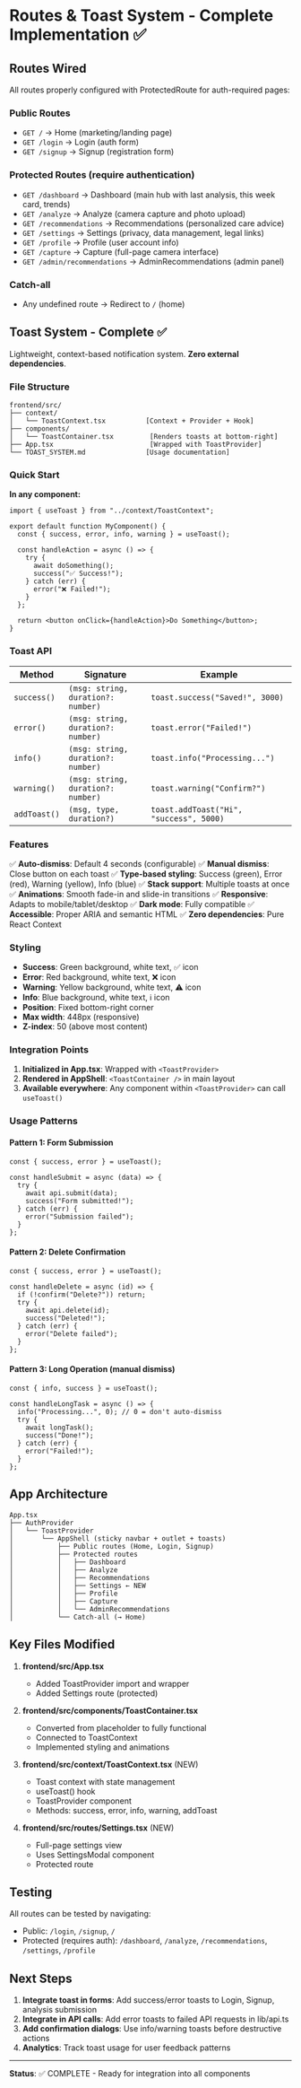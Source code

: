 # Routes & Toast System - Complete Implementation ✅

## Routes Wired

All routes properly configured with ProtectedRoute for auth-required pages:

### Public Routes

- `GET /` → Home (marketing/landing page)
- `GET /login` → Login (auth form)
- `GET /signup` → Signup (registration form)

### Protected Routes (require authentication)

- `GET /dashboard` → Dashboard (main hub with last analysis, this week card, trends)
- `GET /analyze` → Analyze (camera capture and photo upload)
- `GET /recommendations` → Recommendations (personalized care advice)
- `GET /settings` → Settings (privacy, data management, legal links)
- `GET /profile` → Profile (user account info)
- `GET /capture` → Capture (full-page camera interface)
- `GET /admin/recommendations` → AdminRecommendations (admin panel)

### Catch-all

- Any undefined route → Redirect to `/` (home)

## Toast System - Complete ✅

Lightweight, context-based notification system. **Zero external dependencies**.

### File Structure

```
frontend/src/
├── context/
│   └── ToastContext.tsx          [Context + Provider + Hook]
├── components/
│   └── ToastContainer.tsx         [Renders toasts at bottom-right]
├── App.tsx                        [Wrapped with ToastProvider]
└── TOAST_SYSTEM.md               [Usage documentation]
```

### Quick Start

**In any component:**

```tsx
import { useToast } from "../context/ToastContext";

export default function MyComponent() {
  const { success, error, info, warning } = useToast();

  const handleAction = async () => {
    try {
      await doSomething();
      success("✅ Success!");
    } catch (err) {
      error("❌ Failed!");
    }
  };

  return <button onClick={handleAction}>Do Something</button>;
}
```

### Toast API

| Method       | Signature                          | Example                                 |
| ------------ | ---------------------------------- | --------------------------------------- |
| `success()`  | `(msg: string, duration?: number)` | `toast.success("Saved!", 3000)`         |
| `error()`    | `(msg: string, duration?: number)` | `toast.error("Failed!")`                |
| `info()`     | `(msg: string, duration?: number)` | `toast.info("Processing...")`           |
| `warning()`  | `(msg: string, duration?: number)` | `toast.warning("Confirm?")`             |
| `addToast()` | `(msg, type, duration?)`           | `toast.addToast("Hi", "success", 5000)` |

### Features

✅ **Auto-dismiss**: Default 4 seconds (configurable)
✅ **Manual dismiss**: Close button on each toast
✅ **Type-based styling**: Success (green), Error (red), Warning (yellow), Info (blue)
✅ **Stack support**: Multiple toasts at once
✅ **Animations**: Smooth fade-in and slide-in transitions
✅ **Responsive**: Adapts to mobile/tablet/desktop
✅ **Dark mode**: Fully compatible
✅ **Accessible**: Proper ARIA and semantic HTML
✅ **Zero dependencies**: Pure React Context

### Styling

- **Success**: Green background, white text, ✅ icon
- **Error**: Red background, white text, ❌ icon
- **Warning**: Yellow background, white text, ⚠️ icon
- **Info**: Blue background, white text, ℹ️ icon
- **Position**: Fixed bottom-right corner
- **Max width**: 448px (responsive)
- **Z-index**: 50 (above most content)

### Integration Points

1. **Initialized in App.tsx**: Wrapped with `<ToastProvider>`
2. **Rendered in AppShell**: `<ToastContainer />` in main layout
3. **Available everywhere**: Any component within `<ToastProvider>` can call `useToast()`

### Usage Patterns

#### Pattern 1: Form Submission

```tsx
const { success, error } = useToast();

const handleSubmit = async (data) => {
  try {
    await api.submit(data);
    success("Form submitted!");
  } catch (err) {
    error("Submission failed");
  }
};
```

#### Pattern 2: Delete Confirmation

```tsx
const { success, error } = useToast();

const handleDelete = async (id) => {
  if (!confirm("Delete?")) return;
  try {
    await api.delete(id);
    success("Deleted!");
  } catch (err) {
    error("Delete failed");
  }
};
```

#### Pattern 3: Long Operation (manual dismiss)

```tsx
const { info, success } = useToast();

const handleLongTask = async () => {
  info("Processing...", 0); // 0 = don't auto-dismiss
  try {
    await longTask();
    success("Done!");
  } catch (err) {
    error("Failed!");
  }
};
```

## App Architecture

```
App.tsx
├── AuthProvider
│   └── ToastProvider
│       └── AppShell (sticky navbar + outlet + toasts)
│           ├── Public routes (Home, Login, Signup)
│           ├── Protected routes
│           │   ├── Dashboard
│           │   ├── Analyze
│           │   ├── Recommendations
│           │   ├── Settings ← NEW
│           │   ├── Profile
│           │   ├── Capture
│           │   └── AdminRecommendations
│           └── Catch-all (→ Home)
```

## Key Files Modified

1. **frontend/src/App.tsx**

   - Added ToastProvider import and wrapper
   - Added Settings route (protected)

2. **frontend/src/components/ToastContainer.tsx**

   - Converted from placeholder to fully functional
   - Connected to ToastContext
   - Implemented styling and animations

3. **frontend/src/context/ToastContext.tsx** (NEW)

   - Toast context with state management
   - useToast() hook
   - ToastProvider component
   - Methods: success, error, info, warning, addToast

4. **frontend/src/routes/Settings.tsx** (NEW)
   - Full-page settings view
   - Uses SettingsModal component
   - Protected route

## Testing

All routes can be tested by navigating:

- Public: `/login`, `/signup`, `/`
- Protected (requires auth): `/dashboard`, `/analyze`, `/recommendations`, `/settings`, `/profile`

## Next Steps

1. **Integrate toast in forms**: Add success/error toasts to Login, Signup, analysis submission
2. **Integrate in API calls**: Add error toasts to failed API requests in lib/api.ts
3. **Add confirmation dialogs**: Use info/warning toasts before destructive actions
4. **Analytics**: Track toast usage for user feedback patterns

---

**Status**: ✅ COMPLETE - Ready for integration into all components
